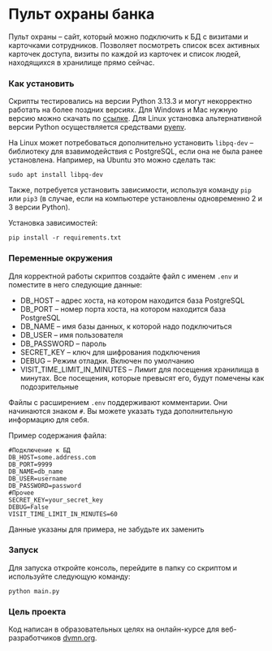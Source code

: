# Пульт охраны банка

Пульт охраны – сайт, который можно подключить к БД с визитами и карточками сотрудников. Позволяет посмотреть список всех активных карточек доступа, визиты по каждой из карточек и список людей, находящихся в хранилище прямо сейчас.

### Как установить

Скрипты тестировались на версии Python 3.13.3 и могут некорректно работать на более поздних версиях. 
Для Windows и Mac нужную версию можно скачать по [ссылке](https://www.python.org/downloads/release/python-3133/).
Для Linux установка альтернативной версии Python осуществляется средствами [pyenv](https://github.com/pyenv/pyenv).

На Linux может потребоваться дополнительно установить `libpq-dev` – библиотеку для взавимодействия с PostgreSQL, если она не была ранее установлена. Например, на Ubuntu это можно сделать так:

```
sudo apt install libpq-dev
```

Также, потребуется установить зависимости, используя команду `pip` или `pip3` (в случае, если на компьютере установлены одновременно 2 и 3 версии Python).

Установка зависимостей:

```
pip install -r requirements.txt
```

### Переменные окружения

Для корректной работы скриптов создайте файл с именем `.env` и поместите в него следующие данные:

* DB_HOST – адрес хоста, на котором находится база PostgreSQL
* DB_PORT – номер порта хоста, на котором находится база PostgreSQL
* DB_NAME – имя базы данных, к которой надо подключиться
* DB_USER – имя пользователя
* DB_PASSWORD – пароль
* SECRET_KEY – ключ для шифрования подключения
* DEBUG – Режим отладки. Включен по умолчанию
* VISIT_TIME_LIMIT_IN_MINUTES – Лимит для посещения хранилища в минутах. Все посещения, которые превысят его, будут помечены как подозрительные

Файлы с расширением `.env` поддерживают комментарии. Они начинаются знаком `#`. Вы можете указать туда дополнительную информацию для себя.

Пример содержания файла:

```
#Подключение к БД
DB_HOST=some.address.com
DB_PORT=9999
DB_NAME=db_name
DB_USER=username
DB_PASSWORD=password
#Прочее
SECRET_KEY=your_secret_key
DEBUG=False
VISIT_TIME_LIMIT_IN_MINUTES=60
```

Данные указаны для примера, не забудьте их заменить

### Запуск

Для запуска откройте консоль, перейдите в папку со скриптом и используйте следующую команду:

```
python main.py
```

### Цель проекта

Код написан в образовательных целях на онлайн-курсе для веб-разработчиков [dvmn.org](https://dvmn.org/).
